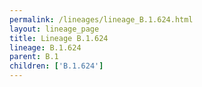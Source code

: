 ```yaml
---
permalink: /lineages/lineage_B.1.624.html
layout: lineage_page
title: Lineage B.1.624
lineage: B.1.624
parent: B.1
children: ['B.1.624']
---
```

